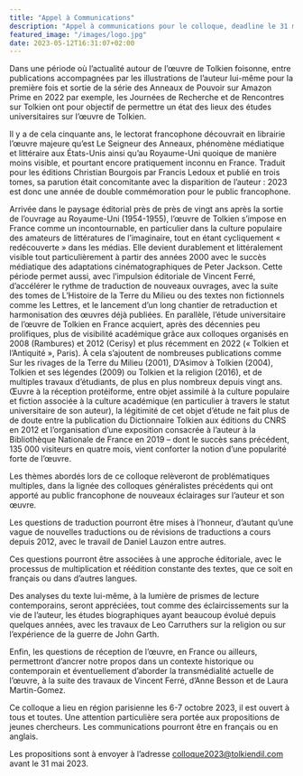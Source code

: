 ```yaml
---
title: "Appel à Communications"
description: "Appel à communications pour le colloque, deadline le 31 mai."
featured_image: "/images/logo.jpg"
date: 2023-05-12T16:31:07+02:00
---
```




Dans une période où l’actualité autour de l’œuvre de Tolkien foisonne, entre publications accompagnées par les illustrations de l’auteur lui-même pour la première fois et sortie de la série des Anneaux de Pouvoir sur Amazon Prime en 2022 par exemple, les Journées de Recherche et de Rencontres sur Tolkien ont pour objectif de permettre un état des lieux des études universitaires sur l’œuvre de Tolkien.

Il y a de cela cinquante ans, le lectorat francophone découvrait en librairie l’œuvre majeure qu’est Le Seigneur des Anneaux, phénomène médiatique et littéraire aux États-Unis ainsi qu’au Royaume-Uni quoique de manière moins visible, et pourtant encore pratiquement inconnu en France. Traduit pour les éditions Christian Bourgois par Francis Ledoux et publié en trois tomes, sa parution était concomitante avec la disparition de l’auteur : 2023 est donc une année de double commémoration pour le public francophone.

Arrivée dans le paysage éditorial près de près de vingt ans après la sortie de l’ouvrage au Royaume-Uni (1954-1955), l’œuvre de Tolkien s’impose en France comme un incontournable, en particulier dans la culture populaire des amateurs de littératures de l’imaginaire, tout en étant cycliquement « redécouverte » dans les médias. Elle devient durablement et littéralement visible tout particulièrement à partir des années 2000 avec le succès médiatique des adaptations cinématographiques de Peter Jackson. Cette période permet aussi, avec l’impulsion éditoriale de Vincent Ferré, d’accélérer le rythme de traduction de nouveaux ouvrages, avec la suite des tomes de L’Histoire de la Terre du Milieu ou des textes non fictionnels comme les Lettres, et le lancement d’un long chantier de retraduction et harmonisation des œuvres déjà publiées. En parallèle, l’étude universitaire de l’œuvre de Tolkien en France acquiert, après des décennies peu prolifiques, plus de visibilité académique grâce aux colloques organisés en 2008 (Rambures) et 2012 (Cerisy) et plus récemment en 2022 (« Tolkien et l’Antiquité », Paris). À cela s’ajoutent de nombreuses publications comme Sur les rivages de la Terre du Milieu (2001), D’Asimov à Tolkien (2004), Tolkien et ses légendes (2009) ou Tolkien et la religion (2016), et de multiples travaux d’étudiants, de plus en plus nombreux depuis vingt ans. Œuvre à la réception protéiforme, entre objet assimilé à la culture populaire et fiction associée à la culture académique (en particulier à travers le statut universitaire de son auteur), la légitimité de cet objet d’étude ne fait plus de de doute entre la publication du Dictionnaire Tolkien aux éditions du CNRS en 2012 et l’organisation d’une exposition consacrée à l’auteur à la Bibliothèque Nationale de France en 2019 – dont le succès sans précédent, 135 000 visiteurs en quatre mois, vient conforter la notion d’une popularité forte de l’œuvre.

Les thèmes abordés lors de ce colloque relèveront de problématiques multiples, dans la lignée des colloques généralistes précédents qui ont apporté au public francophone de nouveaux éclairages sur l’auteur et son œuvre.

Les questions de traduction pourront être mises à l’honneur, d’autant qu’une vague de nouvelles traductions ou de révisions de traductions a cours depuis 2012, avec le travail de Daniel Lauzon entre autres.

Ces questions pourront être associées à une approche éditoriale, avec le processus de multiplication et réédition constante des textes, que ce soit en français ou dans d’autres langues.

Des analyses du texte lui-même, à la lumière de prismes de lecture contemporains, seront appréciées, tout comme des éclaircissements sur la vie de l’auteur, les études biographiques ayant beaucoup évolué depuis quelques années, avec les travaux de Leo Carruthers sur la religion ou sur l’expérience de la guerre de John Garth.

Enfin, les questions de réception de l’œuvre, en France ou ailleurs, permettront d’ancrer notre propos dans un contexte historique ou contemporain et éventuellement d’aborder la transmédialité actuelle de l’œuvre, à la suite des travaux de Vincent Ferré, d’Anne Besson et de Laura Martin-Gomez.

Ce colloque a lieu en région parisienne les 6-7 octobre 2023, il est ouvert à tous et toutes. Une attention particulière sera portée aux propositions de jeunes chercheurs. Les communications pourront être en français ou en anglais.

Les propositions sont à envoyer à l’adresse colloque2023@tolkiendil.com avant le 31 mai 2023.


